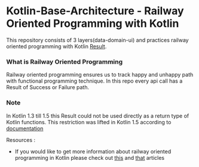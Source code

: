 # Kotlin-Base-Architecture - Railway Oriented Programming with Kotlin
This repository consists of 3 layers(data-domain-ui) and practices railway oriented programming with Kotlin  [Result](https://kotlinlang.org/api/latest/jvm/stdlib/kotlin/-result/ "Result").

### What is Railway Oriented Programming
Railway oriented programming ensures us to track happy and unhappy path with functional programming technique. In this repo every api call has a Result of Success or Failure path.

### Note
In Kotlin 1.3 till 1.5 this Result could not be used directly as a return type of Kotlin functions. This restriction was lifted in Kotlin 1.5 according to [documentation](http://https://github.com/Kotlin/KEEP/blob/master/proposals/stdlib/result.md#limitations "documentation")

Resources :

 - If you would like to get more information about railway oriented programming in Kotlin please check out [this](http://https://naveenkumarmuguda.medium.com/railway-oriented-programming-a-powerful-functional-programming-pattern-ab454e467f31 "this") and [that](http://https://proandroiddev.com/railway-oriented-programming-in-kotlin-f1bceed399e5 "that") articles



